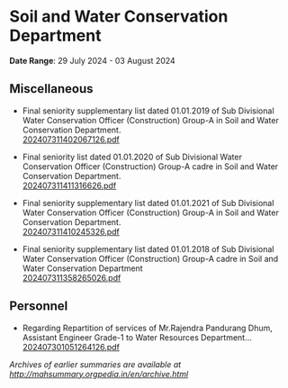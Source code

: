 # Soil and Water Conservation Department

**Date Range**: 29 July 2024 - 03 August 2024


## Miscellaneous
- Final seniority supplementary list dated 01.01.2019 of Sub Divisional Water Conservation Officer (Construction) Group-A in Soil and Water Conservation Department.\
  [202407311402067126.pdf](https://gr.maharashtra.gov.in/Site/Upload/Government%20Resolutions/English/202407311402067126.pdf)

- Final seniority list dated 01.01.2020 of Sub Divisional Water Conservation Officer (Construction) Group-A cadre in Soil and Water Conservation Department.\
  [202407311411316626.pdf](https://gr.maharashtra.gov.in/Site/Upload/Government%20Resolutions/English/202407311411316626.pdf)

- Final seniority supplementary list dated 01.01.2021 of Sub Divisional Water Conservation Officer (Construction) Group-A in Soil and Water Conservation Department.\
  [202407311410245326.pdf](https://gr.maharashtra.gov.in/Site/Upload/Government%20Resolutions/English/202407311410245326.pdf)

- Final seniority supplementary list dated 01.01.2018 of Sub Divisional Water Conservation Officer (Construction) Group-A cadre in Soil and Water Conservation Department\
  [202407311358265026.pdf](https://gr.maharashtra.gov.in/Site/Upload/Government%20Resolutions/English/202407311358265026.pdf)

## Personnel
- Regarding Repartition of services of Mr.Rajendra Pandurang Dhum, Assistant Engineer Grade-1 to Water Resources Department...\
  [202407301051264126.pdf](https://gr.maharashtra.gov.in/Site/Upload/Government%20Resolutions/English/202407301051264126.pdf)


*Archives of earlier summaries are available at http://mahsummary.orgpedia.in/en/archive.html*